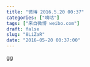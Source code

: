 ```yaml
---
title: "微博 2016.5.20 00:37"
categories: ["嘀咕"]
tags: ["来自微博 weibo.com"]
draft: false
slug: "8LiZaR"
date: "2016-05-20 00:37:00"
---
```


<p>gg ​​​​</p>
